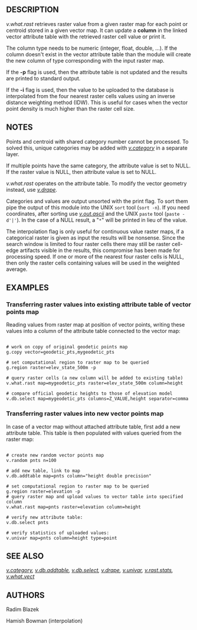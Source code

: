 
## DESCRIPTION

*v.what.rast* retrieves raster value from a given raster map for each point
or centroid stored in a given vector map. It can update a **column** in the linked
vector attribute table with the retrieved raster cell value or print it.

The column type needs to be numeric (integer, float, double,
...). If the column doesn't exist in the vector attribute table than
the module will create the new column of type corresponding with the
input raster map.

If the **-p** flag is used, then the attribute table is not updated
and the results are printed to standard output.

If the **-i** flag is used, then the value to be uploaded to the database
is interpolated from the four nearest raster cells values using an inverse
distance weighting method (IDW). This is useful for cases when the vector
point density is much higher than the raster cell size.

## NOTES

Points and centroid with shared category number cannot be processed.
To solved this, unique categories may be added
with *[v.category](v.category.html)* in a separate
layer.

If multiple points have the same category, the attribute value is set to NULL.
If the raster value is NULL, then attribute value is set to NULL.

*v.what.rast* operates on the attribute table. To modify the vector
geometry instead, use *[v.drape](v.drape.html)*.

Categories and values are output unsorted with the print flag. To sort them
pipe the output of this module into the UNIX `sort` tool
(`sort -n`). If you need coordinates, after sorting use
*[v.out.ascii](v.out.ascii.html)* and the UNIX `paste` tool
(`paste -d'|'`). In the case of a NULL result, a "`*`"
will be printed in lieu of the value.

The interpolation flag is only useful for continuous value raster maps,
if a categorical raster is given as input the results will be nonsense.
Since the search window is limited to four raster cells there may still
be raster cell-edge artifacts visible in the results, this compromise
has been made for processing speed. If one or more of the nearest four
raster cells is NULL, then only the raster cells containing values will
be used in the weighted average.

## EXAMPLES

### Transferring raster values into existing attribute table of vector points map

Reading values from raster map at position of vector points,
writing these values into a column of the attribute table
connected to the vector map:

```

# work on copy of original geodetic points map
g.copy vector=geodetic_pts,mygeodetic_pts

# set computational region to raster map to be queried
g.region raster=elev_state_500m -p

# query raster cells (a new column will be added to existing table)
v.what.rast map=mygeodetic_pts raster=elev_state_500m column=height

# compare official geodetic heights to those of elevation model
v.db.select map=mygeodetic_pts columns=Z_VALUE,height separator=comma

```

### Transferring raster values into new vector points map

In case of a vector map without attached attribute table, first add
a new attribute table. This table is then populated with values
queried from the raster map:

```

# create new random vector points map
v.random pnts n=100

# add new table, link to map
v.db.addtable map=pnts column="height double precision"

# set computational region to raster map to be queried
g.region raster=elevation -p
# query raster map and upload values to vector table into specified column
v.what.rast map=pnts raster=elevation column=height

# verify new attribute table:
v.db.select pnts

# verify statistics of uploaded values:
v.univar map=pnts column=height type=point

```

## SEE ALSO

*[v.category](v.category.html),
[v.db.addtable](v.db.addtable.html),
[v.db.select](v.db.select.html),
[v.drape](v.drape.html),
[v.univar](v.univar.html),
[v.rast.stats](v.rast.stats.html),
[v.what.vect](v.what.vect.html)*

## AUTHORS

Radim Blazek

Hamish Bowman (interpolation)
